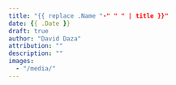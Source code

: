 ```yaml
---
title: "{{ replace .Name "-" " " | title }}"
date: {{ .Date }}
draft: true
author: "David Daza"
attribution: ""
description: ""
images:
  - "/media/"
---
```


